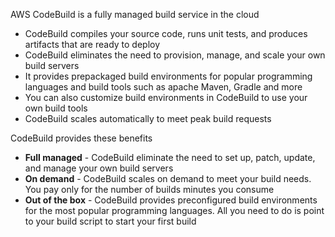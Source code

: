 AWS CodeBuild is a fully managed build service in the cloud
- CodeBuild compiles your source code, runs unit tests, and produces artifacts that are ready to deploy
- CodeBuild eliminates the need to provision, manage, and scale your own build servers
- It provides prepackaged build environments for popular programming languages and build tools such as apache Maven, Gradle and more
- You can also customize build environments in CodeBuild to use your own build tools
- CodeBuild scales automatically to meet peak build requests

CodeBuild provides these benefits
- **Full managed** - CodeBuild eliminate the need to set up, patch, update, and manage your own build servers
- **On demand** - CodeBuild scales on demand to meet your build needs. You pay only for the number of builds minutes you consume
- **Out of the box** - CodeBuild provides preconfigured build environments for the most popular programming languages. All you need to do is point to your build script to start your first build

